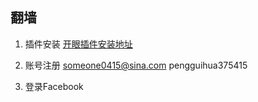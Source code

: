 翻墙
---

1. 插件安装
[开眼插件安装地址](https://chrome.google.com/webstore/detail/%E5%BC%80%E7%9C%BC/kpamljbkjaaljbcgobdealnpalcgicna?hl=zh-CN)

2. 账号注册
someone0415@sina.com
pengguihua375415

3. 登录Facebook